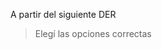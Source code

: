 A partir del siguiente DER

<div
  class='mu-erd'
  data-entities='{
    "libros": {
      "id_libro": {
        "type": "Integer",
        "pk": true
      },
      "titulo": {
        "type": "Text"
      },
      "autor": {
        "type": "Text"
      },
      "cantidad_reservas": {
        "type": "Integer"
      },
      "id_biblioteca": {
        "type": "Integer",
        "pk": false,
        "fk": {
          "to": { "entity": "bibliotecas", "column": "id_biblioteca" },
          "type": "many_to_one"
        }
      }
    },
    "bibliotecas": {
      "id_biblioteca": {
        "type": "Integer",
        "pk": true
      },
      "localidad": {
        "type": "Text"
      }
    }
  }'>
</div>

> Elegí las opciones correctas